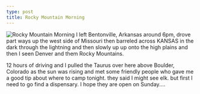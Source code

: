 ```yaml
---
type: post
title: Rocky Mountain Morning
---
```

![Rocky Mountain Morning](rydog.github.io/images/14374075_1794722254101175_1088689824_n.jpg)
I left Bentonville, Arkansas around 6pm, drove part ways up the west side of Missouri then barreled across KANSAS in the dark through the lightning and then slowly up up onto the high plains and then I seen Denver and them Rocky Mountains. 

12 hours of driving and I pulled the Taurus over here above Boulder, Colorado as the sun was rising and met some friendly people who gave me a good tip about where to camp tonight. they said I might see elk. but first I need to go find a dispensary. I hope they are open on Sunday....
